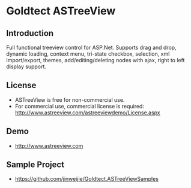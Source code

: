 ﻿# Goldtect ASTreeView

## Introduction

Full functional treeview control for ASP.Net. Supports drag and drop, dynamic loading, context menu, tri-state checkbox, selection, xml import/export, themes, add/editing/deleting nodes with ajax, right to left display support. 

## License

* ASTreeView is free for non-commercial use.
* For commercial use, commercial license is required:
http://www.astreeview.com/astreeviewdemo/License.aspx

## Demo
* http://www.astreeview.com

## Sample Project

* https://github.com/jinweijie/Goldtect.ASTreeViewSamples
